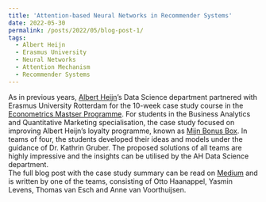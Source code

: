 ```yaml
---
title: 'Attention-based Neural Networks in Recommender Systems'
date: 2022-05-30
permalink: /posts/2022/05/blog-post-1/
tags:
  - Albert Heijn
  - Erasmus University
  - Neural Networks
  - Attention Mechanism
  - Recommender Systems
---
```


As in previous years, [Albert Heijn](https://en.wikipedia.org/wiki/Albert_Heijn)’s Data Science department partnered with Erasmus University Rotterdam for the 10-week case study course in the [Econometrics Mastser Programme](https://www.eur.nl/en/master/econometrics/programme-overview). For students in the Business Analytics and Quantitative Marketing specialisation, the case study focused on improving Albert Heijn’s loyalty programme, known as [Mijn Bonus Box](https://www.ah.nl/acties/bonusbox). In teams of four, the students developed their ideas and models under the guidance of Dr. Kathrin Gruber. The proposed solutions of all teams are highly impressive and the insights can be utilised by the AH Data Science department.
<br>
The full blog post with the case study summary can be read on [Medium](https://blog.ah.technology/attention-based-neural-networks-in-recommender-systems-albert-heijn-erasmus-university-case-study-4de9dbb02e8e) and is written by one of the teams, consisting of Otto Haanappel, Yasmin Levens, Thomas van Esch and Anne van Voorthuijsen.



